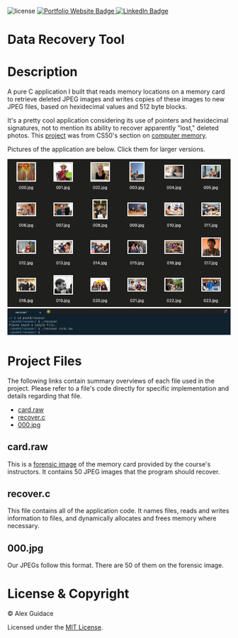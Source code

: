 ![license](https://img.shields.io/badge/license-MIT-brightgreen?style=flat-square)
<a href="https://alexguidace.github.io/">
    <img alt="Portfolio Website Badge" src="https://img.shields.io/badge/Portfolio-alexguidace.github.io-brightgreen?style=flat-square)">
</a>
<a href="https://www.linkedin.com/in/alexguidace">
    <img alt="LinkedIn Badge" src="https://img.shields.io/badge/LinkedIn-Alex_Guidace-brightgreen?logo=linkedin&logoColor=blue&style=flat-square">
</a>

# **Data Recovery Tool**

# Description
A pure C application I built that reads memory locations on a memory card to retrieve deleted JPEG images and writes copies of these images to new JPEG files, based on hexidecimal values and 512 byte blocks.

It's a pretty cool application considering its use of pointers and hexidecimal signatures, not to mention its ability to recover apparently "lost," deleted photos. This [project](https://cs50.harvard.edu/x/2020/psets/4/recover/) was from CS50's section on [computer memory](https://cs50.harvard.edu/x/2020/weeks/4/).

Pictures of the application are below. Click them for larger versions.

<img src="images/Recovered_Photos.png">
<img src="images/Terminal_Output.png">

#

# Project Files
The following links contain summary overviews of each file used in the project. Please refer to a file's code directly for specific implementation and details regarding that file.

* [card.raw](#card.raw)
* [recover.c](#recover.c)
* [000.jpg](#000.jpg)

## card.raw
This is a [forensic image](https://whatis.techtarget.com/definition/forensic-image) of the memory card provided by the course's instructors. It contains 50 JPEG images that the program should recover.

## recover.c
This file contains all of the application code. It names files, reads and writes information to files, and dynamically allocates and frees memory where necessary.

## 000.jpg
Our JPEGs follow this format. There are 50 of them on the forensic image.

# License & Copyright
© Alex Guidace

Licensed under the [MIT License](License).
